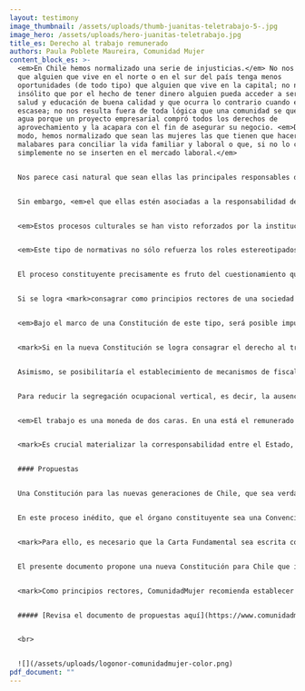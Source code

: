 ```yaml
---
layout: testimony
image_thumbnail: /assets/uploads/thumb-juanitas-teletrabajo-5-.jpg
image_hero: /assets/uploads/hero-juanitas-teletrabajo.jpg
title_es: Derecho al trabajo remunerado
authors: Paula Poblete Maureira, Comunidad Mujer
content_block_es: >-
  <em>En Chile hemos normalizado una serie de injusticias.</em> No nos sorprende
  que alguien que vive en el norte o en el sur del país tenga menos
  oportunidades (de todo tipo) que alguien que vive en la capital; no nos parece
  insólito que por el hecho de tener dinero alguien pueda acceder a servicios de
  salud y educación de buena calidad y que ocurra lo contrario cuando el dinero
  escasea; no nos resulta fuera de toda lógica que una comunidad se quede sin
  agua porque un proyecto empresarial compró todos los derechos de
  aprovechamiento y la acapara con el fin de asegurar su negocio. <em>De igual
  modo, hemos normalizado que sean las mujeres las que tienen que hacer
  malabares para conciliar la vida familiar y laboral o que, si no lo consiguen,
  simplemente no se inserten en el mercado laboral.</em>


  Nos parece casi natural que sean ellas las principales responsables de cuidar a quienes tienen algún nivel de dependencia, niñas, niños, personas adultas mayores, enfermas y/o discapacitadas y que, por lo tanto, sus posibilidades de desarrollarse en el espacio laboral o de lograr la autonomía económica, estén supeditadas a no tener este tipo de responsabilidades o a conseguir delegarlas (generalmente en otra mujer).


  Sin embargo, <em>el que ellas estén asociadas a la responsabilidad del cuidado es una construcción social,</em> no es algo inherente, determinado por la biología o la naturaleza. Su sexo no define que tengan una mayor habilidad para el cuidado. Como tantas otras, la adquieren en el proceso de socialización, la aprenden porque se les enseña. Es la sociedad —cada una en su contexto, variable según el momento y el lugar— la que ha ido definiendo qué es lo permitido para las mujeres, lo deseable y lo valorable en ellas. Y de modo análogo con los hombres.


  <em>Estos procesos culturales se han visto reforzados por la institucionalidad, las leyes y los diversos programas públicos.</em> Por ejemplo, en el Código del Trabajo chileno, las responsables de la familia son las mujeres. Las únicas titulares de los diferentes derechos a cuidar son las madres trabajadoras: del pre y posnatal, posnatal parental, fuero maternal, derecho de alimentación, sala cuna y licencia por enfermedad grave del niño/a menor de un año. En Chile, los padres trabajadores no tienen derecho a cuidar (ni el deber). Sólo si la madre renuncia a su derecho y se lo traspasa al padre, él puede ejercerlo, pero no en todos los casos, sólo en el posnatal parental, el derecho de alimentación y la licencia por enfermedad grave del niño/a menor de un año. 


  <em>Este tipo de normativas no sólo refuerza los roles estereotipados entre hombres y mujeres, sino que establece costos de contratación distintos.</em> Así, las mujeres son comparativamente más caras que los hombres y eso se traduce en barreras para obtener un trabajo remunerado o se expresa en menores salarios. Esto es injusto y debe cambiar.


  El proceso constituyente precisamente es fruto del cuestionamiento que hicimos sobre nuestra normalidad. Hubo desigualdades que se nos hicieron intolerables. Así, la deliberación colectiva y, en definitiva, la nueva Constitución, como la más evidente materialización de un nuevo pacto social, ofrecen una tremenda oportunidad para mejorar las experiencias de vida de las mujeres en relación con el trabajo remunerado. Por diversas vías se puede avanzar para que las mujeres tengan el mismo derecho que los hombres a este trabajo, es decir, en igualdad de condiciones y que las responsabilidades sobre el cuidado no se transformen en una desventaja para ellas. Son múltiples los compromisos nacionales e internacionales que Chile ha asumido en esta materia y que es urgente hacerlos realidad.


  Si se logra <mark>consagrar como principios rectores de una sociedad justa e igualitaria aquel que establece la igualdad sustantiva y la no discriminación por razones de sexo (entre otras) y el de la corresponsabilidad social de los cuidados</mark>, se estará allanado el camino para instaurar el derecho al trabajo remunerado y a la igualdad salarial entre hombres y mujeres.


  <em>Bajo el marco de una Constitución de este tipo, será posible impulsar medidas afirmativas que se traduzcan en resultados concretos.</em> Este es el caso de las políticas que favorecen la corresponsabilidad de los cuidados entre mujeres y hombres, como la sala cuna universal, el postnatal parental de uso exclusivo para padres y la ampliación de la cobertura del Subsistema Nacional de Apoyos y Cuidados, que contribuyen a equiparar las oportunidades de acceso al mercado laboral y a reducir las fuentes de la brecha salarial de género.


  <mark>Si en la nueva Constitución se logra consagrar el derecho al trabajo remunerado en igualdad de condiciones para hombres y mujeres, se habilitaría el avance en legislaciones que pudieran garantizarlo.</mark> Por ejemplo, el establecimiento de la obligatoriedad de la suscripción de la Norma Chilena (NCh) 3262 (2012) de igualdad de género y conciliación de la vida laboral, familiar y personal, para las empresas del Estado, las grandes empresas y aquellas proveedoras del Estado. Así, se masificaría la implementación del Sistema de Gestión de Igualdad de Género y Conciliación (SIGIGC) de la vida laboral, familiar y personal de responsabilidad compartida al interior de las organizaciones.


  Asimismo, se posibilitaría el establecimiento de mecanismos de fiscalización efectivos para resguardar el derecho a la igualdad en las remuneraciones entre mujeres y hombres (Ley 20.348) en todas las empresas, independientemente de su tamaño, penalizando su incumplimiento con la inmediata rectificación de salarios y fortaleciendo las instancias de denuncia. 


  Para reducir la segregación ocupacional vertical, es decir, la ausencia de mujeres en los altos cargos, la instauración de este derecho haría posible establecer la obligatoriedad práctica de la Norma de Carácter General (NCG) 385 sobre gobierno corporativo, responsabilidad social y desarrollo sostenible de la Comisión para el Mercado Financiero (CMF) para el sector privado, las empresas con participación del Estado y las empresas públicas, de tal manera que se viabilice la diversidad de género en la composición de los directorios y en los niveles gerenciales de las organizaciones (ComunidadMujer, [2015](http://dev.comunidadmujer.cl/biblioteca-publicaciones/wp-content/uploads/2015/03/BOLETIN-MARZO-2015-VF.pdf) y [2017](https://www.comunidadmujer.cl/wp-content/uploads/2017/09/Propuestas_Digital_PL-1.pdf)).


  <em>El trabajo es una moneda de dos caras. En una está el remunerado y, en la otra, el no remunerado. Ambos no pueden comprenderse por separado.</em> Las facilidades que tienen los hombres para desenvolverse en el espacio remunerado están relacionadas directamente con que se desentienden de sus responsabilidades en el ámbito doméstico. Por el contrario, las dificultades que muchas mujeres experimentan para desarrollarse en el mercado laboral tienen que ver en gran medida con las ataduras derivadas del trabajo no remunerado. 


  <mark>Es crucial materializar la corresponsabilidad entre el Estado, la sociedad y las comunidades locales para desfamiliarizar el rol de los cuidados y, así lograr desfeminizarlos.</mark> Solo así avanzaremos en que el derecho al trabajo remunerado de hombres y mujeres en igualdad de condiciones sea una realidad.


  #### Propuestas


  Una Constitución para las nuevas generaciones de Chile, que sea verdaderamente inclusiva, democrática, legítima y sostenible, sólo será posible si integra las voces de aquellos grupos sociales históricamente excluidos y vulnerados, como es el caso de las mujeres.


  En este proceso inédito, que el órgano constituyente sea una Convención Constitucional paritaria en términos de sexos, elegida democráticamente, representa una oportunidad histórica para incorporar las demandas por la igualdad de género en todos los ámbitos de la vida. 


  <mark>Para ello, es necesario que la Carta Fundamental sea escrita con lenguaje inclusivo y que transversalmente tenga perspectiva de género, considerando las múltiples interseccionalidades que afectan a las personas, como la etnia, el estrato socioeconómico, la localización geográfica, la orientación sexual, entre otras.</mark>


  El presente documento propone una nueva Constitución para Chile que incluya un conjunto mínimo de principios, derechos y deberes que permitan orientar a la sociedad hacia el logro de la igualdad de género real. A través de un ejercicio comparativo entre Constituciones del mundo, espera contribuir a la discusión sobre la formulación más adecuada para cada uno de ellos. 


  <mark>Como principios rectores, ComunidadMujer recomienda establecer el principio de igualdad sustantiva y no discriminación y el principio de corresponsabilidad social de los cuidados. Entre los derechos fundamentales de las mujeres, sugiere integrar el derecho a la igualdad sustantiva y a la no discriminación; el derecho a una vida libre de violencia; el derecho al trabajo remunerado y a la igualdad salarial; y el derecho a una educación no sexista. Finalmente, insta al Estado a reconocer el trabajo de cuidados no remunerado como actividad productiva y a garantizar la participación paritaria de mujeres y hombres en la vida política, contemplando la necesidad de introducir normas de equidad de género en la composición de sus órganos.</mark>


  ##### [Revisa el documento de propuestas aquí](https://www.comunidadmujer.cl/biblioteca-publicaciones/wp-content/uploads/2021/04/Una-Constituci%C3%B3n-para-la-Igualdad-2021.pdf)


  <br>


  ![](/assets/uploads/logonor-comunidadmujer-color.png)
pdf_document: ""
---
```

